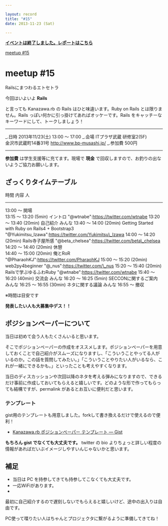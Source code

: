 ```yaml
---

layout: record
title: "#15"
date: 2013-11-23 (Sat)

---
```


<p>
<a href="./report.html"><strong>イベントは終了しました。レポートはこちら</strong></a></p>

<div class="doorkeeper-widget">
<a href="http://kzrb.doorkeeper.jp/events/6745" class="doorkeeper-registration-widget">meetup
#15</a><script src="http://widgets.doorkeeper.jp/w/widget.js" type="text/javascript"></script>

</div>

meetup #15
===========

Railsにまつわるエトセトラ

今回はいよいよ **Rails** ![]()

と言っても Kanazawa.rb の Rails はひと味違います。Ruby on Rails
とは限りません。Rails っぽい何かに引っ掛けてあればオッケーです。Rails
をキャッチーなキーワードにして、トークしましょう！

  ----------- -----------------------------------------------
  \_.日時     2013年11/23(土) 13:00 〜 17:00
  \_.会場     ITプラザ武蔵 研修室2(5F)<br>金沢市武蔵町14番31号 <a href="http://www.bp-musashi.jp/">http://www.bp-musashi.jp/</a>
  \_.参加費   500円
  ----------- -----------------------------------------------

**参加費** は学生支援等に充てます。現場で **現金**
で回収しますので、お釣りの出ないようご協力お願いします。

ざっくりタイムテーブル
----------------------

  時間                     内容                                               人
  ------------------------ -------------------------------------------------- ----------------------------------------------------------
  13:00 〜                 開場                                               
  13:15 〜 13:20 (5min)    イントロ                                           "@wtnabe":https://twitter.com/wtnabe
  13:20 〜 13:40 (20min)   自己紹介                                           みんな
  13:40 〜 14:00 (20min)   Getting Started with Ruby on Rails4 + Bootstrap3   "@Yukimitsu\_Izawa":https://twitter.com/Yukimitsu\_Izawa
  14:00 〜 14:20 (20min)   Rails寺子屋所感                                    "@beta\_chelsea":https://twitter.com/beta\_chelsea
  14:20 〜 14:40 (20min)   休憩                                               
  14:40 〜 15:00 (20min)   俺とRoR                                            "@PharaohKJ":https://twitter.com/PharaohKJ
  15:00 〜 15:20 (20min)   web2py4beginner                                    "@\_nus":https://twitter.com/\_nus
  15:20 〜 15:40 (20min)   Railsで学ぶゆるふわRuby                            "@wtnabe":https://twitter.com/wtnabe
  15:40 〜 16:20 (40min)   交流会                                             みんな
  16:20 〜 16:25 (5min)    SECCONに関するご案内                               みんな
  16:25 〜 16:55 (30min)   ネタに関する議論                                   みんな
  16:55 〜                 撤収                                               

※時間は目安です

**発表したい人も大募集中デス！！**

ポジションペーパーについて
--------------------------

当日は初めて会う人もたくさんいると思います。

そこでポジションペーパーの作成をオススメします。ポジションペーパーを用意しておくことで自己紹介がスムーズになりますし、「こういうことやってる人がいるのか。この話を質問してみたい。」「こういうことやりたい人がいるなら、これが一緒にできるかも。」といったことも考えやすくなります。

当日のディスカッションや次回以降のネタを考える弾みになりますので、できるだけ事前に作成しておいてもらえると嬉しいです。どのような形で作ってもらっても結構ですが、permalink
があるとお互いに便利だと思います。

### テンプレート

gist用のテンプレートも用意しました。forkして書き換えるだけで使えるので便利！

* [Kanazawa.rb ポジションペーパー テンプレート — Gist](https://gist.github.com/5a523ec3180002229a32)

**もちろん gist でなくても大丈夫です。** twitter の bio
よりちょっと詳しい程度の情報があればだいぶイメージしやすいんじゃないかと思います。

補足
----

* 当日は PC を持参してきても持参してこなくても大丈夫です。
 * 一応WiFiがあります。
 *
最初に自己紹介するので遅刻しないでもらえると嬉しいけど、途中の出入りは自由です。

PC使って喋りたい人はちゃんとプロジェクタに繋がるように準備してきてね！
